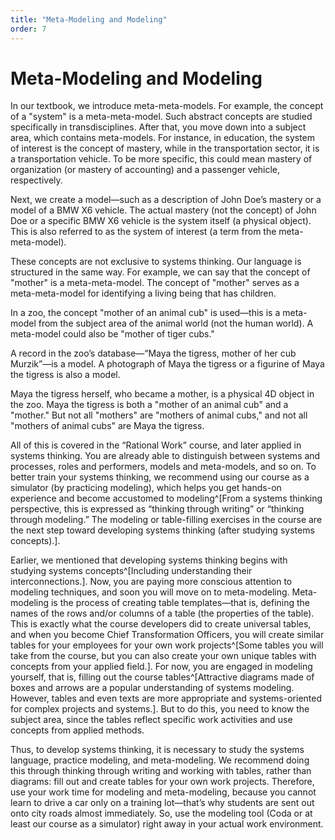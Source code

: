 ```yaml
---
title: "Meta-Modeling and Modeling"
order: 7
---
```


# Meta-Modeling and Modeling

In our textbook, we introduce meta-meta-models. For example, the concept of a "system" is a meta-meta-model. Such abstract concepts are studied specifically in transdisciplines. After that, you move down into a subject area, which contains meta-models. For instance, in education, the system of interest is the concept of mastery, while in the transportation sector, it is a transportation vehicle. To be more specific, this could mean mastery of organization (or mastery of accounting) and a passenger vehicle, respectively.

Next, we create a model—such as a description of John Doe’s mastery or a model of a BMW X6 vehicle. The actual mastery (not the concept) of John Doe or a specific BMW X6 vehicle is the system itself (a physical object). This is also referred to as the system of interest (a term from the meta-meta-model).

These concepts are not exclusive to systems thinking. Our language is structured in the same way. For example, we can say that the concept of "mother" is a meta-meta-model. The concept of "mother" serves as a meta-meta-model for identifying a living being that has children.

In a zoo, the concept "mother of an animal cub" is used—this is a meta-model from the subject area of the animal world (not the human world). A meta-model could also be "mother of tiger cubs."

A record in the zoo’s database—“Maya the tigress, mother of her cub Murzik”—is a model. A photograph of Maya the tigress or a figurine of Maya the tigress is also a model.

Maya the tigress herself, who became a mother, is a physical 4D object in the zoo. Maya the tigress is both a "mother of an animal cub" and a "mother." But not all "mothers" are "mothers of animal cubs," and not all "mothers of animal cubs" are Maya the tigress.

All of this is covered in the “Rational Work” course, and later applied in systems thinking. You are already able to distinguish between systems and processes, roles and performers, models and meta-models, and so on. To better train your systems thinking, we recommend using our course as a simulator (by practicing modeling), which helps you get hands-on experience and become accustomed to modeling^[From a systems thinking perspective, this is expressed as “thinking through writing” or “thinking through modeling.” The modeling or table-filling exercises in the course are the next step toward developing systems thinking (after studying systems concepts).].

Earlier, we mentioned that developing systems thinking begins with studying systems concepts^[Including understanding their interconnections.]. Now, you are paying more conscious attention to modeling techniques, and soon you will move on to meta-modeling. Meta-modeling is the process of creating table templates—that is, defining the names of the rows and/or columns of a table (the properties of the table). This is exactly what the course developers did to create universal tables, and when you become Chief Transformation Officers, you will create similar tables for your employees for your own work projects^[Some tables you will take from the course, but you can also create your own unique tables with concepts from your applied field.]. For now, you are engaged in modeling yourself, that is, filling out the course tables^[Attractive diagrams made of boxes and arrows are a popular understanding of systems modeling. However, tables and even texts are more appropriate and systems-oriented for complex projects and systems.]. But to do this, you need to know the subject area, since the tables reflect specific work activities and use concepts from applied methods.

Thus, to develop systems thinking, it is necessary to study the systems language, practice modeling, and meta-modeling. We recommend doing this through thinking through writing and working with tables, rather than diagrams: fill out and create tables for your own work projects. Therefore, use your work time for modeling and meta-modeling, because you cannot learn to drive a car only on a training lot—that’s why students are sent out onto city roads almost immediately. So, use the modeling tool (Coda or at least our course as a simulator) right away in your actual work environment.